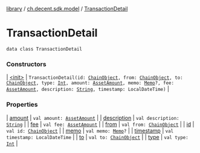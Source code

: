 [library](../../index.md) / [ch.decent.sdk.model](../index.md) / [TransactionDetail](./index.md)

# TransactionDetail

`data class TransactionDetail`

### Constructors

| [&lt;init&gt;](-init-.md) | `TransactionDetail(id: `[`ChainObject`](../-chain-object/index.md)`, from: `[`ChainObject`](../-chain-object/index.md)`, to: `[`ChainObject`](../-chain-object/index.md)`, type: `[`Int`](https://kotlinlang.org/api/latest/jvm/stdlib/kotlin/-int/index.html)`, amount: `[`AssetAmount`](../-asset-amount/index.md)`, memo: `[`Memo`](../-memo/index.md)`?, fee: `[`AssetAmount`](../-asset-amount/index.md)`, description: `[`String`](https://kotlinlang.org/api/latest/jvm/stdlib/kotlin/-string/index.html)`, timestamp: LocalDateTime)` |

### Properties

| [amount](amount.md) | `val amount: `[`AssetAmount`](../-asset-amount/index.md) |
| [description](description.md) | `val description: `[`String`](https://kotlinlang.org/api/latest/jvm/stdlib/kotlin/-string/index.html) |
| [fee](fee.md) | `val fee: `[`AssetAmount`](../-asset-amount/index.md) |
| [from](from.md) | `val from: `[`ChainObject`](../-chain-object/index.md) |
| [id](id.md) | `val id: `[`ChainObject`](../-chain-object/index.md) |
| [memo](memo.md) | `val memo: `[`Memo`](../-memo/index.md)`?` |
| [timestamp](timestamp.md) | `val timestamp: LocalDateTime` |
| [to](to.md) | `val to: `[`ChainObject`](../-chain-object/index.md) |
| [type](type.md) | `val type: `[`Int`](https://kotlinlang.org/api/latest/jvm/stdlib/kotlin/-int/index.html) |

